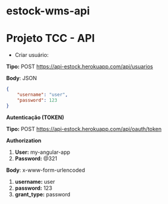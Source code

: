 # estock-wms-api

# **Projeto TCC - API**

- Criar usuário: 

**Tipo:** POST 
https://api-estock.herokuapp.com/api/usuarios

**Body**: JSON

```json
{
    "username": "user",
    "password": 123
}
````

**Autenticação (TOKEN)**

**Tipo:** POST 
https://api-estock.herokuapp.com/api/oauth/token

**Authorization**

1. **User:** my-angular-app
2. **Password:** @321

**Body**: x-www-form-urlencoded

1. **username:** user
2. **password:** 123
3. **grant_type:** password
